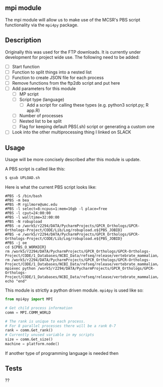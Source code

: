 ## mpi module

The mpi module will allow us to make use of the MCSR's PBS script functionality via the ```mpi4py``` package.
## Description

Originally this was used for the FTP downloads.  It is currently under development for project wide use.
The following need to be added:
- [ ] Start function
- [ ] Function to split things into a nested list
- [ ] Function to create JSON file for each process
- [ ] Remove functions from the ftp2db script and put here
- [ ] Add parameters for this module
    - [ ] MP script
    - [ ] Script type (language)
        - [ ] Add a script for calling these types (e.g. python3 script.py; R app.R)
    - [ ] Number of processes
    - [ ] Nested list to be split
    - [ ] Flag for keeping default PBS(.sh) script or generating a custom one
- [ ] Look into the other multiprocessing thing I linked on SLACK

## Usage

Usage will be more concisely described after this module is update.

A PBS script is called like this:

```bash
$ qsub UPLOAD.sh
```
Here is what the current PBS script looks like:
```pbs
#PBS -S /bin/bash
#PBS -m bea
#PBS -M rgilmore@umc.edu
#PBS -l select=8:ncpus=1:mem=16gb -l place=free
#PBS -l cput=24:00:00
#PBS -l walltime=32:00:00
#PBS -N robupload
#PBS -o /work5/r2294/DATA/PycharmProjects/GPCR_Orthologs/GPCR-Orthologs-Project/CODE/Lib/Log/robupload.o${PBS_JOBID}
#PBS -e /work5/r2294/DATA/PycharmProjects/GPCR_Orthologs/GPCR-Orthologs-Project/CODE/Lib/Log/robupload.e${PBS_JOBID}
#PBS -j oe
cd ${PBS_O_WORKDIR}
rm /work5/r2294/DATA/PycharmProjects/GPCR_Orthologs/GPCR-Orthologs-Project/CODE/1_Databases/NCBI_Data/refseq/release/vertebrate_mammalian/robupload.o*
rm /work5/r2294/DATA/PycharmProjects/GPCR_Orthologs/GPCR-Orthologs-Project/CODE/1_Databases/NCBI_Data/refseq/release/vertebrate_mammalian/robupload.e*
mpiexec python /work5/r2294/DATA/PycharmProjects/GPCR_Orthologs/GPCR-Orthologs-Project/CODE/1_Databases/NCBI_Data/refseq/release/vertebrate_mammalian/multi_dbupload.py
echo "end"
```

This module is strictly a python driven module.  ```mpi4py``` is used like so:

```python
from mpi4py import MPI

# Get child process information
comm = MPI.COMM_WORLD

# The rank is unique to each process.
# For 8 parallel processes there will be a rank 0-7
rank = comm.Get_rank()
# Currently unused variable in my scripts
size = comm.Get_size()
machine = platform.node()
```

If another type of programming language is needed then
## Tests

??